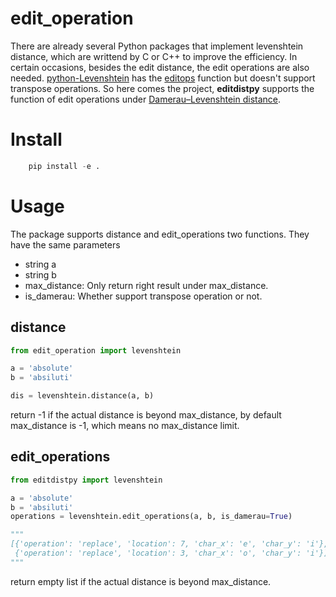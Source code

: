  # edit_operation

 There are already several Python packages that implement levenshtein distance, which are writtend by C or C++ to improve the efficiency. In certain occasions, besides the edit distance, the edit operations are also needed. [python-Levenshtein](https://pypi.org/project/python-Levenshtein/) has the [editops](https://rawgit.com/ztane/python-Levenshtein/master/docs/Levenshtein.html#Levenshtein-editops) function but doesn't support transpose operations. So here comes the project, **editdistpy** supports the function of edit operations under [Damerau–Levenshtein distance](https://en.wikipedia.org/wiki/Damerau%E2%80%93Levenshtein_distance).


# Install 
```python
    pip install -e .
```

# Usage
The package supports distance and edit_operations two functions. They have the same parameters  
- string a
- string b
- max_distance: Only return right result under max_distance.
- is_damerau: Whether support transpose operation or not.

## distance
```python
from edit_operation import levenshtein

a = 'absolute'
b = 'absiluti'

dis = levenshtein.distance(a, b)
```
return -1 if the actual distance is beyond max_distance, by default max_distance is -1, which means no max_distance limit.

## edit_operations

```python
from editdistpy import levenshtein

a = 'absolute'
b = 'absiluti'
operations = levenshtein.edit_operations(a, b, is_damerau=True)

"""
[{'operation': 'replace', 'location': 7, 'char_x': 'e', 'char_y': 'i'}, 
 {'operation': 'replace', 'location': 3, 'char_x': 'o', 'char_y': 'i'}]
"""
```
return empty list if the actual distance is beyond max_distance.
